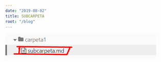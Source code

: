 ```yaml
---
date: "2019-08-02"
title: SUBCARPETA
root: "/blog"
---
```


![1565365769148](.subcarpeta.assets/1565365769148.png)